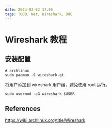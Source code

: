 ```yaml
---
date: 2023-03-02 17:06
tags: TODO, Net, Wireshark, DOC
---
```


# Wireshark 教程

## 安装配置

```shell
# archlinux
sudo pacman -S wireshark-qt
```

将用户添加到 wireshark 用户组，避免使用 root 运行。
```shell
sudo usermod -aG wireshark $USER
```

## References

https://wiki.archlinux.org/title/Wireshark